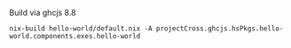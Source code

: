 
Build via ghcjs 8.8

```
nix-build hello-world/default.nix -A projectCross.ghcjs.hsPkgs.hello-world.components.exes.hello-world
```
